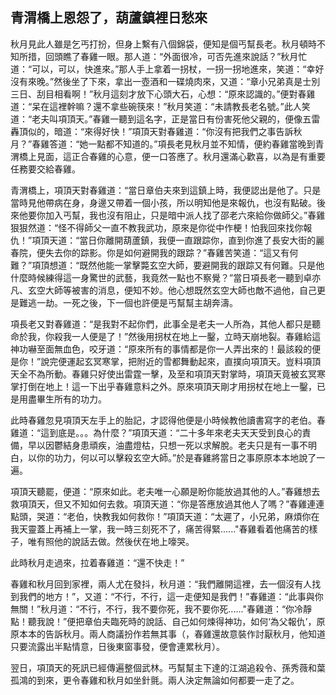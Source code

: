 青渭橋上恩怨了，葫蘆鎮裡日愁來
------------------------------

秋月見此人雖是乞丐打扮，但身上繫有八個錦袋，便知是個丐幫長老。秋月頓時不知所措，回頭瞧了春雞一眼。那人道：“外面很冷，可否先進來說話？”秋月忙道：“可以，可以，快進來。”那人手上拿着一拐杖，一拐一拐地進來，笑道：“幸好沒有來晚。”然後坐了下來，拿出一壺酒和一碟燒肉來，又道：“章小兄弟真是士別三日、刮目相看啊！”秋月這刻才放下心頭大石，心想：“原來認識的。”便對春雞道：“呆在這裡幹嘛？還不拿些碗筷來！”秋月笑道：“未請教長老名號。”此人笑道：“老夫叫項頂天。”春雞一聽到這名字，正是當日有份害死他父親的，便像五雷轟頂似的，暗道：“來得好快！”項頂天對春雞道：“你沒有把我們之事告訴秋月？”春雞答道：“她一點都不知道的。”項長老見秋月並不知情，便約春雞當晚到青渭橋上見面，這正合春雞的心意，便一口答應了。秋月還滿心歡喜，以為是有重要任務要交給春雞。

青渭橋上，項頂天對春雞道：“當日章伯夫來到這鎮上時，我便認出是他了。只是當時見他帶病在身，身邊又帶着一個小孩，所以明知他是來報仇，也沒有點破。後來他要你加入丐幫，我也沒有阻止，只是暗中派人找了邵老六來給你做師父。”春雞狠狠然道：“怪不得師父一直不教我武功，原來是你從中作梗！怕我回來找你報仇！”項頂天道：“當日你離開葫蘆鎮，我便一直跟踪你，直到你進了長安大街的麗春院，便失去你的踪影。你是如何避開我的跟踪？”春雞苦笑道：“這又有何難？”項頂想道：“既然他能一掌擊斃玄空大師，要避開我的跟踪又有何難。只是他什麼時候練得這一身驚世的武藝，我竟然一點也不察覺？”當日項長老一聽到卓亦凡、玄空大師等被害的消息，便知不妙。他心想既然玄空大師也敵不過他，自己更是難逃一劫。一死之後，下一個也許便是丐幫幫主胡奔濤。

項長老又對春雞道：“是我對不起你們，此事全是老夫一人所為，其他人都只是聽命於我，你殺我一人便是了！”然後用拐杖在地上一鑿，立時天崩地裂。春雞給這神功嚇至面無血色，咬牙道：“原來所有的事情都是你一人弄出來的！最該殺的便是你！”說完便運起玄冥寒掌，把附近的雪都舞動起來，直撲向項頂天。豈料項頂天全不為所動。春雞只好使出雷霆一擊，及至和項頂天對掌時，項頂天竟被玄冥寒掌打倒在地上！這一下出乎春雞意料之外。原來項頂天剛才用拐杖在地上一鑿，已是用盡畢生所有的功力。

此時春雞忽見項頂天左手上的胎記，才認得他便是小時候教他讀書寫字的老伯。春雞道：“這到底是。。。為什麼？”項頂天道：“二十多年來老夫天天受到良心的責備，早以因鬱結身患頑疾，油盡燈枯，只想一死以求解脫。老夫只是有一事不明白，以你的功力，何以可以擊殺玄空大師。”於是春雞將當日之事原原本本地說了一遍。

項頂天聽罷，便道：“原來如此。老夫唯一心願是盼你能放過其他的人。”春雞想去救項頂天，但又不知如何去救。項頂天道：“你是答應放過其他人了嗎？”春雞連連點頭，哭道：“老伯，快教我如何救你！”項頂天道：“太遲了，小兄弟，麻煩你在我天靈蓋上再補上一掌，我一時三刻死不了，痛苦得緊......"春雞看着他痛苦的樣子，唯有照他的說話去做。然後伏在地上嚎哭。

此時秋月走過來，拉着春雞道：“還不快走！”

春雞和秋月回到家裡，兩人尤在發抖，秋月道：“我們離開這裡，去一個沒有人找到我們的地方！”，又道：“不行，不行，這一走便知是我們！”春雞道：“此事與你無關！”秋月道：“不行，不行，我不要你死，我不要你死......"春雞道：“你冷靜點！聽我說！”便把章伯夫臨死時的說話、自己如何煉得神功，如何‘為父報仇’，原原本本的告訴秋月。兩人商議扮作若無其事（，春雞還故意裝作討厭秋月，他知道只要流露出半點情意，日後東窗事發，便會連累秋月）。

翌日，項頂天的死訊已經傳遍整個武林。丐幫幫主下達的江湖追殺令、孫秀薇和葉孤鴻的到來，更令春雞和秋月如坐針氈。兩人決定無論如何都要一走了之。
